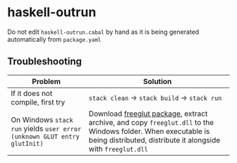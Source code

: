 # haskell-outrun

Do not edit `haskell-outrun.cabal` by hand as it is being generated automatically from `package.yaml`

## Troubleshooting
| Problem | Solution |
| - | - |
| If it does not compile, first try | `stack clean` -> `stack build` -> `stack run` |
|  On Windows `stack run` yields `user error (unknown GLUT entry glutInit)` | Download [freeglut package](https://www.transmissionzero.co.uk/software/freeglut-devel/), extract archive, and copy `freeglut.dll` to the Windows folder. When executable is being distributed, distribute it alongside with `freeglut.dll` |